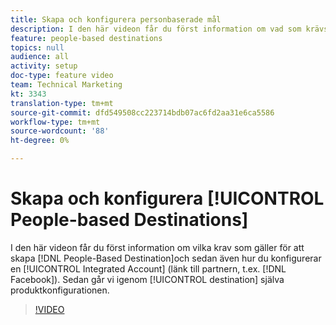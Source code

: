 ```yaml
---
title: Skapa och konfigurera personbaserade mål
description: I den här videon får du först information om vad som krävs för att skapa ett personbaserat mål, och sedan visas även hur du konfigurerar ett integrerat konto (länk till partnern, t.ex. Facebook). Sedan guidar vi dig igenom konfigurationen av själva destinationen.
feature: people-based destinations
topics: null
audience: all
activity: setup
doc-type: feature video
team: Technical Marketing
kt: 3343
translation-type: tm+mt
source-git-commit: dfd549508cc223714bdb07ac6fd2aa31e6ca5586
workflow-type: tm+mt
source-wordcount: '88'
ht-degree: 0%

---
```



# Skapa och konfigurera [!UICONTROL People-based Destinations]

I den här videon får du först information om vilka krav som gäller för att skapa [!DNL People-Based Destination]och sedan även hur du konfigurerar en [!UICONTROL Integrated Account] (länk till partnern, t.ex. [!DNL Facebook]). Sedan går vi igenom [!UICONTROL destination] själva produktkonfigurationen.

>[!VIDEO](https://video.tv.adobe.com/v/28955/?quality=12)
